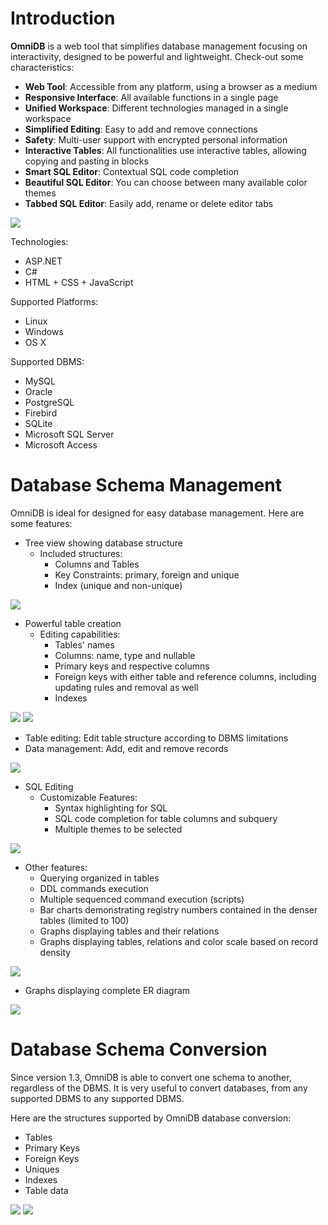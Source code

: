 # Introduction

**OmniDB** is a web tool that simplifies database management focusing on interactivity, designed to be powerful and lightweight. Check-out some characteristics:

- **Web Tool**: Accessible from any platform, using a browser as a medium
- **Responsive Interface**: All available functions in a single page
- **Unified Workspace**: Different technologies managed in a single workspace
- **Simplified Editing**: Easy to add and remove connections
- **Safety**: Multi-user support with encrypted personal information
- **Interactive Tables**: All functionalities use interactive tables, allowing copying and pasting in blocks
- **Smart SQL Editor**: Contextual SQL code completion
- **Beautiful SQL Editor**: You can choose between many available color themes
- **Tabbed SQL Editor**: Easily add, rename or delete editor tabs

![](http://www.omnidb.com.br/images_article/topo.png)

Technologies:

- ASP.NET
- C#
- HTML + CSS + JavaScript

Supported Platforms:

- Linux
- Windows
- OS X

Supported DBMS:

- MySQL
- Oracle
- PostgreSQL
- Firebird
- SQLite
- Microsoft SQL Server
- Microsoft Access

# Database Schema Management

OmniDB is ideal for designed for easy database management. Here are some features:

- Tree view showing database structure
  - Included structures:
    - Columns and Tables
    - Key Constraints: primary, foreign and unique
    - Index (unique and non-unique)

![](http://www.omnidb.com.br/images_article/image_6_01.png)

- Powerful table creation
  - Editing capabilities:
    - Tables' names
    - Columns: name, type and nullable
    - Primary keys and respective columns
    - Foreign keys with either table and reference columns, including updating rules and removal as well
    - Indexes

![](http://www.omnidb.com.br/images_article/image_5_05.png)
![](http://www.omnidb.com.br/images_article/image_5_06.png)

- Table editing: Edit table structure according to DBMS limitations
- Data management: Add, edit and remove records

![](http://www.omnidb.com.br/images_article/image_7_04.png)

- SQL Editing
  - Customizable Features:
    - Syntax highlighting for SQL
    - SQL code completion for table columns and subquery
    - Multiple themes to be selected

![](http://www.omnidb.com.br/images_article/image_8_02.png)

- Other features:
  - Querying organized in tables
  - DDL commands execution
  - Multiple sequenced command execution (scripts)
  - Bar charts demonstrating registry numbers contained in the denser tables (limited to 100)
  - Graphs displaying tables and their relations
  - Graphs displaying tables, relations and color scale based on record density

![](http://www.omnidb.com.br/images_article/image_9_06.png)

  - Graphs displaying complete ER diagram

![](http://www.omnidb.com.br/images_article/image_9_09.png)

# Database Schema Conversion

Since version 1.3, OmniDB is able to convert one schema to another, regardless of the DBMS. It is very useful to convert databases, from any supported DBMS to any supported DBMS.

Here are the structures supported by OmniDB database conversion:

- Tables
- Primary Keys
- Foreign Keys
- Uniques
- Indexes
- Table data

![](http://www.omnidb.com.br/images_article/image_10_03.png)
![](http://www.omnidb.com.br/images_article/image_10_06.png)
